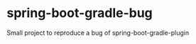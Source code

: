 spring-boot-gradle-bug
======================

Small project to reproduce a bug of spring-boot-gradle-plugin
